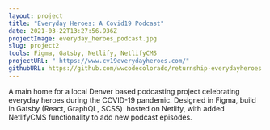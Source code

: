 ```yaml
---
layout: project
title: "Everyday Heroes: A Covid19 Podcast"
date: 2021-03-22T13:27:56.936Z
projectImage: everyday_heroes_podcast.jpg
slug: project2
tools: Figma, Gatsby, Netlify, NetlifyCMS
projectURL: " https://www.cv19everydayheroes.com/"
githubURL: https://github.com/wwcodecolorado/returnship-everydayheroes
---
```

A main home for a local Denver based podcasting project celebrating everyday heroes during the COVID-19 pandemic. Designed in Figma, build in Gatsby (React, GraphQL, SCSS)  hosted on Netlify, with added NetlifyCMS functionality to add new podcast episodes.